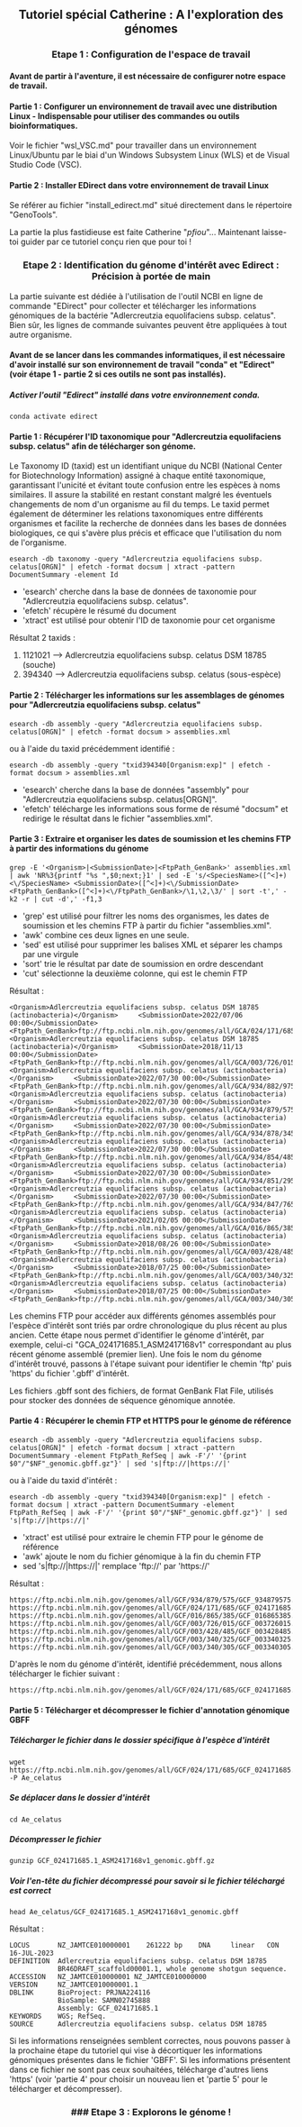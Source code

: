 <h2 align="center"><b>Tutoriel spécial Catherine : A l'exploration des génomes</b></h2>

<h3 align="center"><b>Etape 1 : Configuration de l'espace de travail</b></h3>

#### Avant de partir à l'aventure, il est nécessaire de configurer notre espace de travail.  

#### Partie 1 : Configurer un environnement de travail avec une distribution Linux - Indispensable pour utiliser des commandes ou outils bioinformatiques.

Voir le fichier "wsl_VSC.md" pour travailler dans un environnement Linux/Ubuntu par le biai d'un Windows Subsystem Linux (WLS) et de Visual Studio Code (VSC).  

#### Partie 2 : Installer EDirect dans votre environnement de travail Linux  

Se référer au fichier "install_edirect.md" situé directement dans le répertoire "GenoTools".

La partie la plus fastidieuse est faite Catherine "*pfiou*"... Maintenant laisse-toi guider par ce tutoriel conçu rien que pour toi !

<h3 align="center"><b>Etape 2 : Identification du génome d'intérêt avec Edirect : Précision à portée de main</b></h3>

La partie suivante est dédiée à l'utilisation de l'outil NCBI en ligne de commande "EDirect" pour collecter et télécharger les informations génomiques de la bactérie "Adlercreutzia equolifaciens subsp. celatus". Bien sûr, les lignes de commande suivantes peuvent être appliquées à tout autre organisme.

#### Avant de se lancer dans les commandes informatiques, il est nécessaire d'avoir installé sur son environnement de travail "conda" et "Edirect" (voir étape 1 - partie 2 si ces outils ne sont pas installés). 

##### Activer l'outil "Edirect" installé dans votre environnement conda. 

```
conda activate edirect
```

#### Partie 1 : Récupérer l'ID taxonomique pour "Adlercreutzia equolifaciens subsp. celatus" afin de télécharger son génome.

Le Taxonomy ID (taxid) est un identifiant unique du NCBI (National Center for Biotechnology Information) assigné à chaque entité taxonomique, garantissant l'unicité et évitant toute confusion entre les espèces à noms similaires. Il assure la stabilité en restant constant malgré les éventuels changements de nom d'un organisme au fil du temps. Le taxid permet également de déterminer les relations taxonomiques entre différents organismes et facilite la recherche de données dans les bases de données biologiques, ce qui s'avère plus précis et efficace que l'utilisation du nom de l'organisme.  

```
esearch -db taxonomy -query "Adlercreutzia equolifaciens subsp. celatus[ORGN]" | efetch -format docsum | xtract -pattern DocumentSummary -element Id    
```
- 'esearch' cherche dans la base de données de taxonomie pour "Adlercreutzia equolifaciens subsp. celatus".
- 'efetch' récupère le résumé du document
- 'xtract' est utilisé pour obtenir l'ID de taxonomie pour cet organisme

Résultat 2 taxids : 
1. 1121021 --> Adlercreutzia equolifaciens subsp. celatus DSM 18785 (souche)
2. 394340 --> Adlercreutzia equolifaciens subsp. celatus (sous-espèce)

#### Partie 2 : Télécharger les informations sur les assemblages de génomes pour "Adlercreutzia equolifaciens subsp. celatus"

```
esearch -db assembly -query "Adlercreutzia equolifaciens subsp. celatus[ORGN]" | efetch -format docsum > assemblies.xml  
```
ou à l'aide du taxid précédemment identifié :
```
esearch -db assembly -query "txid394340[Organism:exp]" | efetch -format docsum > assemblies.xml
```

- 'esearch' cherche dans la base de données "assembly" pour "Adlercreutzia equolifaciens subsp. celatus[ORGN]".
- 'efetch' télécharge les informations sous forme de résumé "docsum" et redirige le résultat dans le fichier "assemblies.xml".

#### Partie 3 : Extraire et organiser les dates de soumission et les chemins FTP à partir des informations du génome

```
grep -E '<Organism>|<SubmissionDate>|<FtpPath_GenBank>' assemblies.xml | awk 'NR%3{printf "%s ",$0;next;}1' | sed -E 's/<SpeciesName>([^<]+)<\/SpeciesName> <SubmissionDate>([^<]+)<\/SubmissionDate> <FtpPath_GenBank>([^<]+)<\/FtpPath_GenBank>/\1,\2,\3/' | sort -t',' -k2 -r | cut -d',' -f1,3   
```
- 'grep' est utilisé pour filtrer les noms des organismes, les dates de soumission et les chemins FTP à partir du fichier "assemblies.xml".
- 'awk' combine ces deux lignes en une seule.
- 'sed' est utilisé pour supprimer les balises XML et séparer les champs par une virgule
- 'sort' trie le résultat par date de soumission en ordre descendant
- 'cut' sélectionne la deuxième colonne, qui est le chemin FTP

Résultat : 

    <Organism>Adlercreutzia equolifaciens subsp. celatus DSM 18785 (actinobacteria)</Organism>     <SubmissionDate>2022/07/06 00:00</SubmissionDate>     <FtpPath_GenBank>ftp://ftp.ncbi.nlm.nih.gov/genomes/all/GCA/024/171/685/GCA_024171685.1_ASM2417168v1</FtpPath_GenBank>
    <Organism>Adlercreutzia equolifaciens subsp. celatus DSM 18785 (actinobacteria)</Organism>     <SubmissionDate>2018/11/13 00:00</SubmissionDate>     <FtpPath_GenBank>ftp://ftp.ncbi.nlm.nih.gov/genomes/all/GCA/003/726/015/GCA_003726015.1_ASM372601v1</FtpPath_GenBank>
    <Organism>Adlercreutzia equolifaciens subsp. celatus (actinobacteria)</Organism>     <SubmissionDate>2022/07/30 00:00</SubmissionDate>     <FtpPath_GenBank>ftp://ftp.ncbi.nlm.nih.gov/genomes/all/GCA/934/882/975/GCA_934882975.1_MTG246_bin.28.fa</FtpPath_GenBank>
    <Organism>Adlercreutzia equolifaciens subsp. celatus (actinobacteria)</Organism>     <SubmissionDate>2022/07/30 00:00</SubmissionDate>     <FtpPath_GenBank>ftp://ftp.ncbi.nlm.nih.gov/genomes/all/GCA/934/879/575/GCA_934879575.1_MTG247_bin.17.fa</FtpPath_GenBank>
    <Organism>Adlercreutzia equolifaciens subsp. celatus (actinobacteria)</Organism>     <SubmissionDate>2022/07/30 00:00</SubmissionDate>     <FtpPath_GenBank>ftp://ftp.ncbi.nlm.nih.gov/genomes/all/GCA/934/878/345/GCA_934878345.1_MTG248_bin.40.fa</FtpPath_GenBank>
    <Organism>Adlercreutzia equolifaciens subsp. celatus (actinobacteria)</Organism>     <SubmissionDate>2022/07/30 00:00</SubmissionDate>     <FtpPath_GenBank>ftp://ftp.ncbi.nlm.nih.gov/genomes/all/GCA/934/854/485/GCA_934854485.1_MTG235_bin.30.fa</FtpPath_GenBank>
    <Organism>Adlercreutzia equolifaciens subsp. celatus (actinobacteria)</Organism>     <SubmissionDate>2022/07/30 00:00</SubmissionDate>     <FtpPath_GenBank>ftp://ftp.ncbi.nlm.nih.gov/genomes/all/GCA/934/851/295/GCA_934851295.1_MTG233_bin.41.fa</FtpPath_GenBank>
    <Organism>Adlercreutzia equolifaciens subsp. celatus (actinobacteria)</Organism>     <SubmissionDate>2022/07/30 00:00</SubmissionDate>     <FtpPath_GenBank>ftp://ftp.ncbi.nlm.nih.gov/genomes/all/GCA/934/847/765/GCA_934847765.1_MTG234_bin.67.fa</FtpPath_GenBank>
    <Organism>Adlercreutzia equolifaciens subsp. celatus (actinobacteria)</Organism>     <SubmissionDate>2021/02/05 00:00</SubmissionDate>     <FtpPath_GenBank>ftp://ftp.ncbi.nlm.nih.gov/genomes/all/GCA/016/865/385/GCA_016865385.1_ASM1686538v1</FtpPath_GenBank>
    <Organism>Adlercreutzia equolifaciens subsp. celatus (actinobacteria)</Organism>     <SubmissionDate>2018/08/26 00:00</SubmissionDate>     <FtpPath_GenBank>ftp://ftp.ncbi.nlm.nih.gov/genomes/all/GCA/003/428/485/GCA_003428485.1_ASM342848v1</FtpPath_GenBank>
    <Organism>Adlercreutzia equolifaciens subsp. celatus (actinobacteria)</Organism>     <SubmissionDate>2018/07/25 00:00</SubmissionDate>     <FtpPath_GenBank>ftp://ftp.ncbi.nlm.nih.gov/genomes/all/GCA/003/340/325/GCA_003340325.1_ASM334032v1</FtpPath_GenBank>
    <Organism>Adlercreutzia equolifaciens subsp. celatus (actinobacteria)</Organism>     <SubmissionDate>2018/07/25 00:00</SubmissionDate>     <FtpPath_GenBank>ftp://ftp.ncbi.nlm.nih.gov/genomes/all/GCA/003/340/305/GCA_003340305.1_ASM334030v1</FtpPath_GenBank>

Les chemins FTP pour accéder aux différents génomes assemblés pour l'espèce d'intérêt sont triés par ordre chronologique du plus récent au plus ancien. Cette étape nous permet d'identifier le génome d'intérêt, par exemple, celui-ci "GCA_024171685.1_ASM2417168v1" correspondant au plus récent génome assemblé (premier lien). Une fois le nom du génome d'intérêt trouvé, passons à l'étape suivant pour identifier le chemin 'ftp' puis 'https' du fichier '.gbff' d'intérêt.

Les fichiers .gbff sont des fichiers, de format GenBank Flat File, utilisés pour stocker des données de séquence génomique annotée. 

#### Partie 4 : Récupérer le chemin FTP et HTTPS pour le génome de référence

```
esearch -db assembly -query "Adlercreutzia equolifaciens subsp. celatus[ORGN]" | efetch -format docsum | xtract -pattern DocumentSummary -element FtpPath_RefSeq | awk -F'/' '{print $0"/"$NF"_genomic.gbff.gz"}' | sed 's|ftp://|https://|'    
```
ou à l'aide du taxid d'intérêt :
```
esearch -db assembly -query "txid394340[Organism:exp]" | efetch -format docsum | xtract -pattern DocumentSummary -element FtpPath_RefSeq | awk -F'/' '{print $0"/"$NF"_genomic.gbff.gz"}' | sed 's|ftp://|https://|'     
```

- 'xtract' est utilisé pour extraire le chemin FTP pour le génome de référence
- 'awk' ajoute le nom du fichier génomique à la fin du chemin FTP
- sed 's|ftp://|https://|' remplace 'ftp://' par 'https://'

Résultat : 

    https://ftp.ncbi.nlm.nih.gov/genomes/all/GCF/934/879/575/GCF_934879575.1_MTG247_bin.17.fa/GCF_934879575.1_MTG247_bin.17.fa_genomic.gbff.gz
    https://ftp.ncbi.nlm.nih.gov/genomes/all/GCF/024/171/685/GCF_024171685.1_ASM2417168v1/GCF_024171685.1_ASM2417168v1_genomic.gbff.gz
    https://ftp.ncbi.nlm.nih.gov/genomes/all/GCF/016/865/385/GCF_016865385.1_ASM1686538v1/GCF_016865385.1_ASM1686538v1_genomic.gbff.gz
    https://ftp.ncbi.nlm.nih.gov/genomes/all/GCF/003/726/015/GCF_003726015.1_ASM372601v1/GCF_003726015.1_ASM372601v1_genomic.gbff.gz
    https://ftp.ncbi.nlm.nih.gov/genomes/all/GCF/003/428/485/GCF_003428485.1_ASM342848v1/GCF_003428485.1_ASM342848v1_genomic.gbff.gz
    https://ftp.ncbi.nlm.nih.gov/genomes/all/GCF/003/340/325/GCF_003340325.1_ASM334032v1/GCF_003340325.1_ASM334032v1_genomic.gbff.gz
    https://ftp.ncbi.nlm.nih.gov/genomes/all/GCF/003/340/305/GCF_003340305.1_ASM334030v1/GCF_003340305.1_ASM334030v1_genomic.gbff.gz

D'après le nom du génome d'intérêt, identifié précédemment, nous allons télécharger le fichier suivant : 

    https://ftp.ncbi.nlm.nih.gov/genomes/all/GCF/024/171/685/GCF_024171685.1_ASM2417168v1/GCF_024171685.1_ASM2417168v1_genomic.gbff.gz

#### Partie 5 : Télécharger et décompresser le fichier d'annotation génomique GBFF

##### Télécharger le fichier dans le dossier spécifique à l'espèce d'intérêt
```
wget https://ftp.ncbi.nlm.nih.gov/genomes/all/GCF/024/171/685/GCF_024171685.1_ASM2417168v1/GCF_024171685.1_ASM2417168v1_genomic.gbff.gz -P Ae_celatus
```

##### Se déplacer dans le dossier d'intérêt
```
cd Ae_celatus
```

##### Décompresser le fichier
```
gunzip GCF_024171685.1_ASM2417168v1_genomic.gbff.gz
```

##### Voir l'en-tête du fichier décompressé pour savoir si le fichier téléchargé est correct
```
head Ae_celatus/GCF_024171685.1_ASM2417168v1_genomic.gbff
```
Résultat : 
```
LOCUS       NZ_JAMTCE010000001    261222 bp    DNA     linear   CON 16-JUL-2023
DEFINITION  Adlercreutzia equolifaciens subsp. celatus DSM 18785
            BR46DRAFT_scaffold00001.1, whole genome shotgun sequence.
ACCESSION   NZ_JAMTCE010000001 NZ_JAMTCE010000000
VERSION     NZ_JAMTCE010000001.1
DBLINK      BioProject: PRJNA224116
            BioSample: SAMN02745888
            Assembly: GCF_024171685.1
KEYWORDS    WGS; RefSeq.
SOURCE      Adlercreutzia equolifaciens subsp. celatus DSM 18785
```

Si les informations renseignées semblent correctes, nous pouvons passer à la prochaine étape du tutoriel qui vise à décortiquer les informations génomiques présentes dans le fichier 'GBFF'. Si les informations présentent dans ce fichier ne sont pas ceux souhaitées, télécharge d'autres liens 'https' (voir 'partie 4' pour choisir un nouveau lien et 'partie 5' pour le télécharger et décompresser).

<h3 align="center"><b>### Etape 3 : Explorons le génome !</b></h3>

